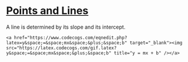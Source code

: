# [Points and Lines](https://www.codecademy.com/paths/finance-python/tracks/regression-for-finance/modules/linear-regression-python-finance/lessons/linear-regression/exercises/points-and-lines)
A line is determined by its slope and its intercept.

`<a href="https://www.codecogs.com/eqnedit.php?latex=y&space;=&space;mx&space;&plus;&space;b" target="_blank"><img src="https://latex.codecogs.com/gif.latex?y&space;=&space;mx&space;&plus;&space;b" title="y = mx + b" /></a>`
